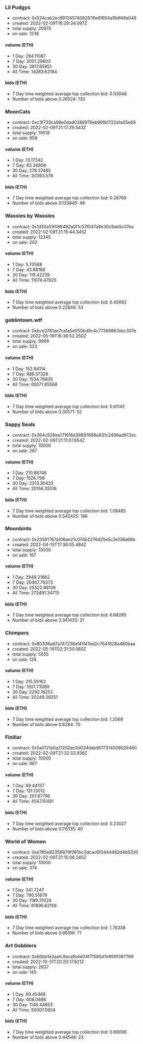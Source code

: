 ### Lil Pudgys
- contract: 0x524cab2ec69124574082676e6f654a18df49a048
- created: 2022-02-09T16:29:34.097Z
- total supply: 20970
- on sale: 1238
#### volume (ETH)
- 1 Day: 294.11087
- 7 Day: 2001.29803
- 30 Day: 3817.65951
- All Time: 14283.62184
#### bids (ETH)
- 7 Day time weighted average top collection bid: 0.53048
- Number of bids above 0.26524: 130

### MoonCats
- contract: 0xc3f733ca98e0dad0386979eb96fb1722a1a05e69
- created: 2022-02-09T21:17:29.543Z
- total supply: 19518
- on sale: 958
#### volume (ETH)
- 1 Day: 13.17342
- 7 Day: 83.34909
- 30 Day: 278.37485
- All Time: 20393.576
#### bids (ETH)
- 7 Day time weighted average top collection bid: 0.26769
- Number of bids above 0.133845: 48

### Wassies by Wassies
- contract: 0x1d20a51f088492a0f1c57f047a9e30c9ab5c07ea
- created: 2022-02-09T21:15:44.345Z
- total supply: 12345
- on sale: 202
#### volume (ETH)
- 1 Day: 5.70568
- 7 Day: 43.68168
- 30 Day: 119.42239
- All Time: 11074.47925
#### bids (ETH)
- 7 Day time weighted average top collection bid: 0.45692
- Number of bids above 0.22846: 53

### goblintown.wtf
- contract: 0xbce3781ae7ca1a5e050bd9c4c77369867ebc307e
- created: 2022-05-19T16:36:52.250Z
- total supply: 9999
- on sale: 523
#### volume (ETH)
- 1 Day: 152.94114
- 7 Day: 986.57328
- 30 Day: 1534.76835
- All Time: 65071.85568
#### bids (ETH)
- 7 Day time weighted average top collection bid: 0.61142
- Number of bids above 0.30571: 52

### Sappy Seals
- contract: 0x364c828ee171616a39897688a831c2499ad972ec
- created: 2022-02-09T21:11:07.654Z
- total supply: 10000
- on sale: 287
#### volume (ETH)
- 1 Day: 210.88748
- 7 Day: 1524.798
- 30 Day: 2313.30433
- All Time: 20156.35516
#### bids (ETH)
- 7 Day time weighted average top collection bid: 1.08485
- Number of bids above 0.542425: 186

### Moonbirds
- contract: 0x23581767a106ae21c074b2276d25e5c3e136a68b
- created: 2022-04-15T17:36:05.484Z
- total supply: 10000
- on sale: 167
#### volume (ETH)
- 1 Day: 2949.21862
- 7 Day: 20467.79373
- 30 Day: 25522.68108
- All Time: 272491.34715
#### bids (ETH)
- 7 Day time weighted average top collection bid: 6.68285
- Number of bids above 3.341425: 21

### Chimpers
- contract: 0x80336ad7a747236ef41f47ed2c7641828a480baa
- created: 2022-05-19T02:31:50.560Z
- total supply: 5555
- on sale: 128
#### volume (ETH)
- 1 Day: 215.50162
- 7 Day: 1301.73069
- 30 Day: 2292.16252
- All Time: 20248.39251
#### bids (ETH)
- 7 Day time weighted average top collection bid: 1.2568
- Number of bids above 0.6284: 70

### Finiliar
- contract: 0x5a0121a0a21232ec0d024dab9017314509026480
- created: 2022-02-09T21:32:33.938Z
- total supply: 10000
- on sale: 687
#### volume (ETH)
- 1 Day: 69.44137
- 7 Day: 131.13012
- 30 Day: 251.97796
- All Time: 4547.10491
#### bids (ETH)
- 7 Day time weighted average top collection bid: 0.23027
- Number of bids above 0.115135: 40

### World of Women
- contract: 0xe785e82358879f061bc3dcac6f0444462d4b5330
- created: 2022-02-09T21:15:06.245Z
- total supply: 10000
- on sale: 374
#### volume (ETH)
- 1 Day: 341.7247
- 7 Day: 790.51879
- 30 Day: 1189.31024
- All Time: 81896.62156
#### bids (ETH)
- 7 Day time weighted average top collection bid: 1.76338
- Number of bids above 0.88169: 71

### Art Gobblers
- contract: 0x60bb1e2aa1c9acafb4d34f71585d7e959f387769
- created: 2022-10-31T20:20:17.821Z
- total supply: 2937
- on sale: 145
#### volume (ETH)
- 1 Day: 69.45468
- 7 Day: 608.0686
- 30 Day: 1146.44853
- All Time: 50007.5904
#### bids (ETH)
- 7 Day time weighted average top collection bid: 0.89096
- Number of bids above 0.44548: 23
